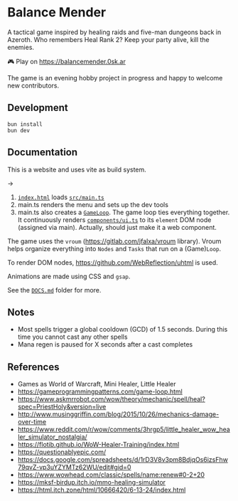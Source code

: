 # Balance Mender

A tactical game inspired by healing raids and five-man dungeons back in Azeroth. Who remembers Heal Rank 2? Keep your party alive, kill the enemies.

🎮 Play on https://balancemender.0sk.ar

The game is an evening hobby project in progress and happy to welcome new contributors.

## Development 

```
bun install
bun dev
```

## Documentation

This is a website and uses vite as build system.

→

1. [`index.html`](./index.html) loads [`src/main.ts`](./src/main.ts)
2. main.ts renders the menu and sets up the dev tools
3. main.ts also creates a [`GameLoop`](./src/nodes/game-loop.ts). The game loop ties everything together. It continuously renders [`components/ui.ts`](./src/components/ui.ts) to its `element` DOM node (assigned via main). Actually, should just make it a web component.

The game uses the `vroum` (https://gitlab.com/jfalxa/vroum library). Vroum helps organize everything into `Nodes` and `Tasks` that run on a (Game)`Loop`.

To render DOM nodes, https://github.com/WebReflection/uhtml is used.

Animations are made using CSS and `gsap`.

See the [`DOCS.md`](./docs/) folder for more.

## Notes

- Most spells trigger a global cooldown (GCD) of 1.5 seconds. During this time you cannot cast any other spells
- Mana regen is paused for X seconds after a cast completes

## References

- Games as World of Warcraft, Mini Healer, Little Healer
- https://gameprogrammingpatterns.com/game-loop.html
- https://www.askmrrobot.com/wow/theory/mechanic/spell/heal?spec=PriestHoly&version=live
- http://www.musinggriffin.com/blog/2015/10/26/mechanics-damage-over-time
- https://www.reddit.com/r/wow/comments/3hrgp5/little_healer_wow_healer_simulator_nostalgia/
- https://flotib.github.io/WoW-Healer-Training/index.html
- https://questionablyepic.com/
- https://docs.google.com/spreadsheets/d/1rD3V8v3pm8BdjqOs6izsFhw79qvZ-vp3uYZYMTz62WU/edit#gid=0
- https://www.wowhead.com/classic/spells/name:renew#0-2+20
- https://mksf-birdup.itch.io/mmo-healing-simulator
- https://html.itch.zone/html/10666420/6-13-24/index.html

